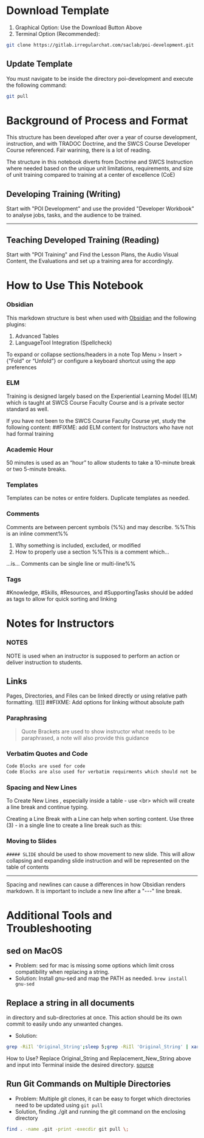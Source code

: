 # Download Template
1. Graphical Option: Use the Download Button Above
1. Terminal Option (Recommended): 

```BASH
git clone https://gitlab.irregularchat.com/saclab/poi-development.git
```


## Update Template
You must navigate to be inside the directory poi-development and execute the following command:
```BASH
git pull
```

# Background of Process and Format
This structure has been developed after over a year of course development, instruction, and with TRADOC Doctrine, and the SWCS Course Developer Course referenced. Fair warining, there is a lot of reading.

The structure in this notebook diverts from Doctrine and SWCS Instruction where needed based on the unique unit limitations, requirements, and size of unit training compared to training at a center of excellence (CoE)

## Developing Training (Writing)
Start with "POI Development"  and use the provided "Developer Workbook" to analyse jobs, tasks, and the audience to be trained.

---
## Teaching Developed Training (Reading)
Start with "POI Training" and Find the Lesson Plans, the Audio Visual Content, the Evaluations and set up a training area for accordingly.

# How to Use This Notebook 
### Obsidian 
This markdown structure is best when used with [Obsidian](https://obsidian.md/) and the following plugins:
1. Advanced Tables
2. LanguageTool Integration (Spellcheck)

To expand or collapse sections/headers in a note Top Menu > Insert > {"Fold" or “Unfold”}  or configure a keyboard shortcut using the app preferences

### ELM
Training is designed largely based on the Experiential Learning Model (ELM) which is taught at SWCS Course Faculty Course and is a private sector standard as well.
 
If you have not been to the SWCS Course Faculty Course yet, study the following content:
##FIXME: add ELM content for Instructors who have not had formal training

### Academic Hour
50 minutes is used as an “hour” to allow students to take a 10-minute break or two 5-minute breaks. 

### Templates
Templates can be notes or entire folders. Duplicate templates as needed. 

### Comments
Comments are between percent symbols (\%%) and may describe. %%This is an inline comment%%

1. Why something is included, excluded, or modified 
2. How to properly use a section
%%This is a comment which... 

...is...
Comments can be single line or multi-line%%
### Tags
#Knowledge, #Skills, #Resources, and #SupportingTasks should be added as tags to allow for quick sorting and linking

# Notes for Instructors

### NOTES
NOTE is used when an instructor is supposed to perform an action or deliver instruction to students. 

## Links
Pages, Directories, and Files can be linked directly or using relative path formatting. 
![[]]
##FIXME: Add options for linking without absolute path

### Paraphrasing
> Quote Brackets are used to show instructor what needs to be paraphrased, a note will also provide this guidance


### Verbatim Quotes and Code
```md
Code Blocks are used for code 
Code Blocks are also used for verbatim requirments which should not be paraphrased. The code block allows an instructor to easily notice and to copy if needed.
```

### Spacing and New Lines

To Create New Lines , especially inside a table - use \<br\> which will create a line break and continue typing. 

Creating a Line Break with a Line can help when sorting content. Use three (3) - in a single line to create a line break such as this:

### Moving to Slides
`##### SLIDE`  should be used to show movement to new slide. This will allow collapsing and expanding slide instruction and will be represented on the table of contents

---

Spacing and newlines can cause a differences in how Obsidian renders markdown. It is important to include a new line after a "---" line break. 

# Additional Tools and Troubleshooting

## sed on MacOS
- Problem: sed for mac is missing some options which limit cross compatibility when replacing a string. 
- Solution: Install gnu-sed and map the PATH as needed. `brew install gnu-sed`

## Replace a string in all documents 
in directory and sub-directories at once. This action should be its own commit to easily undo any unwanted changes. 
- Solution: 
```BASH
grep -RiIl 'Original_String';sleep 5;grep -RiIl 'Original_String' | xargs sed -i 's/Original_String/Replacement_New_String/g'
```

How to Use? Replace Original_String and Replacement_New_String above and input into Terminal inside the desired directory. 
[source](https://www.internalpointers.com/post/linux-find-and-replace-text-multiple-files)

## Run Git Commands on Multiple Directories
- Problem: Multiple git clones, it can be easy to forget which directories need to be updated using `git pull`
- Solution, finding ./git and running the git command on the enclosing directory
```BASH
find . -name .git -print -execdir git pull \;
```